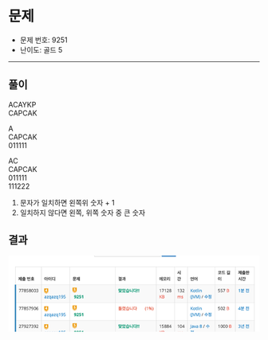 # 문제

- 문제 번호: 9251
- 난이도: 골드 5

---

## 풀이

ACAYKP\
CAPCAK

A\
CAPCAK\
011111

AC\
CAPCAK\
011111\
111222

1. 문자가 일치하면 왼쪽위 숫자 + 1
2. 일치하지 않다면 왼쪽, 위쪽 숫자 중 큰 숫자

## 결과

![img.png](img.png)